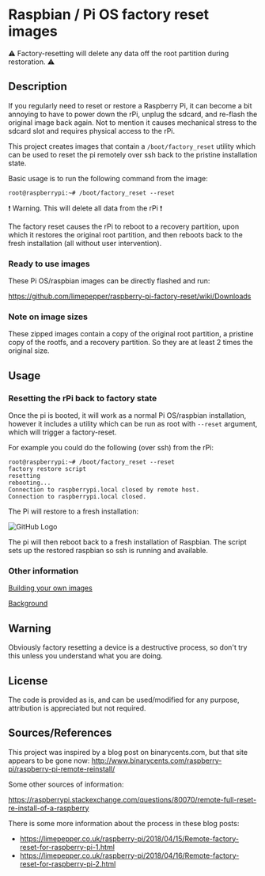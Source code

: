 # Raspbian / Pi OS factory reset images

:warning: Factory-resetting will delete any data off the root partition during
restoration. :warning: 

## Description

If you regularly need to reset or restore a Raspberry Pi, it can become a bit
annoying to have to power down the rPi, unplug the sdcard, and re-flash the
original image back again. Not to mention it causes mechanical stress to the 
sdcard slot and requires physical access to the rPi.

This project creates images that contain a `/boot/factory_reset` utility which 
can be used to reset the pi remotely over ssh back to the pristine installation 
state.

Basic usage is to run the following command from the image:

    root@raspberrypi:~# /boot/factory_reset --reset

:exclamation: Warning. This will delete all data from the rPi :exclamation:    

The factory reset causes the rPi to reboot to a recovery partition, upon which
it restores the original root partition, and then reboots back to the fresh
installation (all without user intervention).

### Ready to use images

These Pi OS/raspbian images can be directly flashed and run:

https://github.com/limepepper/raspberry-pi-factory-reset/wiki/Downloads

### Note on image sizes

These zipped images contain a copy of the original root partition, a pristine
copy of the rootfs, and a recovery partition. So they are at least 2 times the
original size.


## Usage

### Resetting the rPi back to factory state

Once the pi is booted, it will work as a normal Pi OS/raspbian installation,
however it includes a utility which can be run as root with `--reset` argument,
which will trigger a factory-reset.

For example you could do the following (over ssh) from the rPi:

    root@raspberrypi:~# /boot/factory_reset --reset
    factory restore script
    resetting
    rebooting...
    Connection to raspberrypi.local closed by remote host.
    Connection to raspberrypi.local closed.

The Pi will restore to a fresh installation:

![GitHub Logo](/assets/images/raspi-restore-screenshot_300px.png)

The pi will then reboot back to a fresh installation of Raspbian. The script
sets up the restored raspbian so ssh is running and available.



### Other information

[Building your own images](https://github.com/limepepper/raspberry-pi-factory-reset/wiki/Build-your-own-images)

[Background](https://github.com/limepepper/raspberry-pi-factory-reset/wiki/Background)





Warning
-------

Obviously factory resetting a device is a destructive process, so don't try this
unless you understand what you are doing.

License
-------

The code is provided as is, and can be used/modified for any purpose, attribution
is appreciated but not required.

Sources/References
----

This project was inspired by a blog post on binarycents.com, but that site appears
to be gone now:
http://www.binarycents.com/raspberry-pi/raspberry-pi-remote-reinstall/


Some other sources of information:

https://raspberrypi.stackexchange.com/questions/80070/remote-full-reset-re-install-of-a-raspberry

There is some more information about the process in these blog posts:

* https://limepepper.co.uk/raspberry-pi/2018/04/15/Remote-factory-reset-for-raspberry-pi-1.html
* https://limepepper.co.uk/raspberry-pi/2018/04/16/Remote-factory-reset-for-raspberry-pi-2.html

